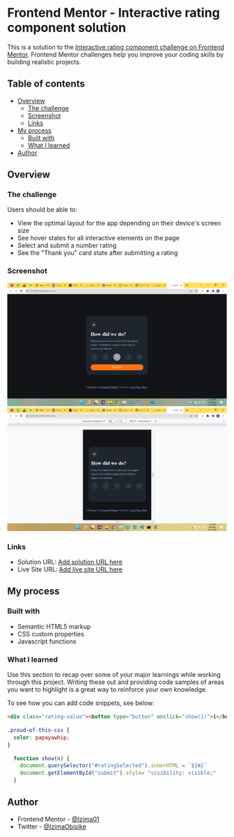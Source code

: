 # Frontend Mentor - Interactive rating component solution

This is a solution to the [Interactive rating component challenge on Frontend Mentor](https://www.frontendmentor.io/challenges/interactive-rating-component-koxpeBUmI). Frontend Mentor challenges help you improve your coding skills by building realistic projects. 

## Table of contents

- [Overview](#overview)
  - [The challenge](#the-challenge)
  - [Screenshot](#screenshot)
  - [Links](#links)
- [My process](#my-process)
  - [Built with](#built-with)
  - [What I learned](#what-i-learned)
- [Author](#author)

## Overview

### The challenge

Users should be able to:

- View the optimal layout for the app depending on their device's screen size
- See hover states for all interactive elements on the page
- Select and submit a number rating
- See the "Thank you" card state after submitting a rating

### Screenshot

![](Screenshot%20(64).png)
![](Screenshot%20(66).png)


### Links

- Solution URL: [Add solution URL here](https://your-solution-url.com)
- Live Site URL: [Add live site URL here](https://your-live-site-url.com)


## My process

### Built with

- Semantic HTML5 markup
- CSS custom properties
- Javascript functions


### What I learned

Use this section to recap over some of your major learnings while working through this project. Writing these out and providing code samples of areas you want to highlight is a great way to reinforce your own knowledge.

To see how you can add code snippets, see below:

```html
<div class="rating-value"><button type="button" onclick="show(1)">1</button></div>
```

```css
.proud-of-this-css {
  color: papayawhip;
}
```
```js
  function show(n) {
    document.querySelector("#ratingSelected").innerHTML = `${n}`
    document.getElementById("submit").style= "visibility: visible;"
  }
```


## Author

- Frontend Mentor - [@Izima01](https://www.frontendmentor.io/profile/Izima01)
- Twitter - [@IzimaObisike](https://twitter.com/IzimaObisike)

